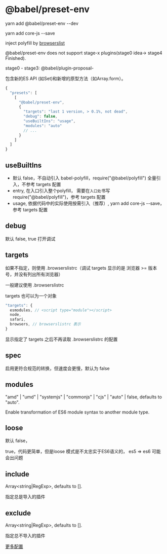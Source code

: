 # @babel/preset-env

yarn add @babel/preset-env --dev

yarn add core-js --save

inject polyfill by [browserslist](../browserslist/readme.md)

@babel/preset-env does not support stage-x plugins(stage0 idea-> stage4 Finished).

stage0 - stage3: @babel/plugin-proposal-

包含新的ES API (如Set)和新增的原型方法（如Array.form）。

```js
{
  "presets": [
    [
      "@babel/preset-env",
      {
        "targets": "last 1 version, > 0.1%, not dead",
        "debug": false,
        "useBuiltIns": "usage",
        "modules": "auto"
        // ...
      }
    ]
  ]
}
```
## useBuiltIns

- 默认 false，不自动引入 babel-polyfill，require("@babel/polyfill") 全量引入，不参考 targets 配置
- entry, 在入口引入整个polyfill， 需要在`入口处`书写 require("@babel/polyfill")，参考 targets 配置
- usage, 依据代码中的实际使用按需引入（推荐）, yarn add core-js --save，参考 targets 配置

## debug

默认 false, true 打开调试

## targets

如果不指定，则使用 .browserslistrc（调试 targets 显示的是 浏览器 >= 版本号，并没有列出所有浏览器）

一般建议使用 .browserslistrc

targets 也可以为一个对象

```js
"targets": {
  esmodules, // <script type="module"></script>
  node,
  safari,
  browsers, // browserslistrc 表示
}
```

显示指定了 targets 之后不再读取 .browserslistrc 的配置

## spec

启用更符合规范的转换，但速度会更慢，默认为 false

## modules

"amd" | "umd" | "systemjs" | "commonjs" | "cjs" | "auto" | false, defaults to "auto".

Enable transformation of ES6 module syntax to another module type.

## loose

默认 false，

true，代码更简单，但是loose 模式是不太忠实于ES6语义的， es5 => es6 可能会出问题

## include

Array<string|RegExp>, defaults to [].

指定总是导入的插件

## exclude

Array<string|RegExp>, defaults to [].

指定总不导入的插件

[更多配置](https://babeljs.io/docs/en/babel-preset-env#targets)

